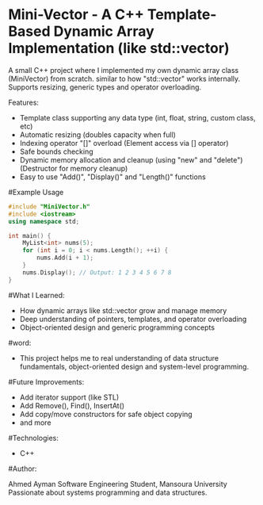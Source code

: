 # Mini-Vector - A C++ Template-Based Dynamic Array Implementation (like std::vector)
A small C++ project where I implemented my own dynamic array class (MiniVector) from scratch.
similar to how "std::vector" works internally.
Supports resizing, generic types and operator overloading.

Features:
- Template class supporting any data type (int, float, string, custom class, etc)
- Automatic resizing (doubles capacity when full)
- Indexing operator "[]" overload (Element access via [] operator)
- Safe bounds checking
- Dynamic memory allocation and cleanup (using "new" and "delete") (Destructor for memory cleanup)
- Easy to use "Add()", "Display()" and "Length()" functions

#Example Usage
```cpp
#include "MiniVector.h"
#include <iostream>
using namespace std;

int main() {
    MyList<int> nums(5);
    for (int i = 0; i < nums.Length(); ++i) {
        nums.Add(i + 1);
    }
    nums.Display(); // Output: 1 2 3 4 5 6 7 8
}
```
#What I Learned:
- How dynamic arrays like std::vector grow and manage memory
- Deep understanding of pointers, templates, and operator overloading
- Object-oriented design and generic programming concepts

#word:
- This project helps me to real understanding of data structure fundamentals, object-oriented design and system-level programming.

#Future Improvements:
- Add iterator support (like STL)
- Add Remove(), Find(), InsertAt()
- Add copy/move constructors for safe object copying
- and more

#Technologies:
- C++

#Author:

Ahmed Ayman
Software Engineering Student, Mansoura University
Passionate about systems programming and data structures.

